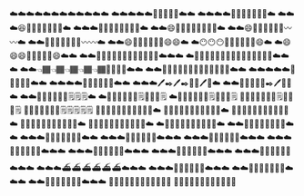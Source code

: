 ⁣☁️☁️☁️☁️☁️☁️☁️☁️☁️☁️☁️☁️
☁️☁️☁️☁️☁️🙂🔨🙂🔨🙂☁️☁️
☁️☁️☁️☁️🙂🙂🙂🔨🙂🔨🙂☁️
☁️☁️☁️😆🙂🙂🙂🙂🙂🙂🙂☁️
☁️☁️☁️🙂🙂🙂🙂🙂🙂🙂🙂☁️
☁️☁️😄🙂🙂🙂🙂🙂🙂🙂🙂☁️
☁️☁️😄🏐🙂🙂🏐🙂🙂〰️〰️☁️
☁️☁️🏐🌑🏐🏐🌑🏐🙂〰️〰️☁️
☁️☁️😄🏐🙂🙂🏐🙂🙂😄😄☁️
☁️😶😶😶🙂🙂🙂🙂🙂🙂😄☁️
☁️😄😄😄🙂🙂🙂🙂🙂😄☁️☁️
☁️☁️👊🏼👊🏼👊🏼👊🏼👊🏼🙂🙂☁️☁️☁️
☁️👊🏼👊🏼👊🏼👊🏼👊🏼👈🏾👊🏼🙂☁️☁️☁️
☁️☁️👈🏾👈🏾👈🏾👈🏾👈🏾👊🏼🙂🙂☁️☁️
☁️☁️👊🏼👊🏼👊🏼👊🏼👊🏼🙂🙂🙂☁️☁️
☁️☁️☁️☁️☁️🙂😆😆😄🙂☁️☁️
☁️☁️☁️☁️🙂🙂📁📁📁📁☁️☁️
☁️☁️☁️🖊✒️🖊✒️📁📁🖊📃☁️
☁️☁️📃📃📃📃📃✒️🖊📃📃☁️
☁️☁️📃📃📃📃📃📃🗒🗒🗒☁️
☁️📃📃⁣📃📃📃📃🗒📃📃📃🗒
☁️📃📃📃📃📃📃🗒📃📃📃🗒
📃📃📃📃📃📃📃🗒📃📃📃🗒
📃📃📃📃📃📃📃🗒🗒🗒🗒🗒
📃📃📃📃📃📃📃📃🙂🙂🙂☁️
📃📃📃📃📃📃📃📃🙂🙂🙂☁️
📃📃📃📃📃📃📃📃🙂🙂🙂☁️
👖👖👖👖👖👖👖🙂🙂🙂🙂☁️
👖👖👖👖👖👖🙂🙂🙂🙂👖☁️
☁️👖👖👖👖🙂🙂🙂🙂👖👖☁️
☁️☁️👖👖👖🙂🙂🙂👖👖☁️☁️
☁️☁️☁️👖👖🙂🙂🙂👖👖☁️☁️
☁️☁️☁️👖👖👖👖👖👖☁️☁️☁️
☁️☁️☁️👖👖👖👖👖👖☁️☁️☁️
☁️☁️☁️👖👖👖👖👖👖☁️☁️☁️
☁️☁️☁️👖👖👖👖👖👖☁️☁️☁️
☁️☁️☁️👖👖👖👖👖👖☁️☁️☁️
☁️☁️☁️👖👖👖👖👖👖☁️☁️☁️
☁️☁️☁️⛴⛴⛴⛴⛴⛴☁️☁️☁️
☁️☁️☁️👞👞👞👞👞👞☁️☁️☁️
☁️☁️👞👞👞👞👞👞👞☁️☁️☁️
☁️☁️👞👞👞👞👞👞👞☁️☁️☁️
🤢🤢🤢🤢🤢🤢🤢🤢🤢🤢🤢🤢
🤢🤢🤢🤢🤢🤢🤢🤢🤢🤢🤢🤢
